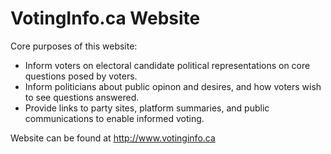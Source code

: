 VotingInfo.ca Website
=================

Core purposes of this website:

- Inform voters on electoral candidate political representations on core questions posed by voters.  
- Inform politicians about public opinon and desires, and how voters wish to see questions answered.  
- Provide links to party sites, platform summaries, and public communications to enable informed voting.  

Website can be found at http://www.votinginfo.ca
